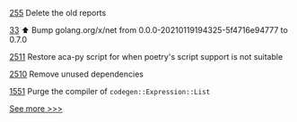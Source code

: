 
[255](https://github.com/hyperledger/caliper-benchmarks/pull/255) Delete the old reports

[33](https://github.com/hyperledger-labs/cc-tools/pull/33) ⬆️ Bump golang.org/x/net from 0.0.0-20210119194325-5f4716e94777 to 0.7.0

[2511](https://github.com/hyperledger/aries-cloudagent-python/pull/2511) Restore aca-py script for when poetry's script support is not suitable

[2510](https://github.com/hyperledger/aries-cloudagent-python/pull/2510) Remove unused dependencies

[1551](https://github.com/hyperledger/solang/pull/1551) Purge the compiler of `codegen::Expression::List`


[See more >>>](https://start-here.hyperledger.org/pull-requests)
